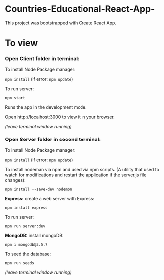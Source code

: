 # Countries-Educational-React-App-

This project was bootstrapped with Create React App.

# To view

### Open Client folder in terminal: ###


To install Node Package manager:

`npm install` (if error: `npm update`)


To run server:

`npm start` 

Runs the app in the development mode.

Open http://localhost:3000 to view it in your browser.

*(leave terminal window running)*



### Open Server folder in second terminal: ###

To install Node Package manager:

`npm install` (if error: `npm update`)

To install nodeman via npm and used via npm scripts.
(A utility that used to watch for modifications and restart the application if the server.js file changes):

`npm install --save-dev nodemon`

**Express:**
 create a web server with Express:
 
`npm install express`

To run server:

`npm run server:dev` 



**MongoDB:**
 install mongoDB: 
 
`npm i mongodb@3.5.7`



To seed the database:

`npm run seeds`


*(leave terminal window running)*



